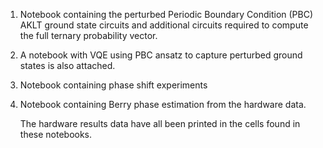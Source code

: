 1. Notebook containing the perturbed Periodic Boundary Condition (PBC) AKLT ground state circuits and additional circuits required to compute the full ternary probability vector.
2. A notebook with VQE using PBC ansatz to capture perturbed ground states is also attached.
3. Notebook containing phase shift experiments
4. Notebook containing Berry phase estimation from the hardware data.

   The hardware results data have all been printed in the cells found in these notebooks.
